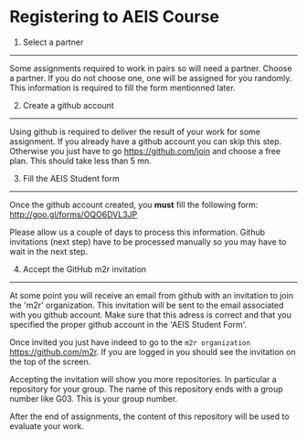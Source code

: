 Registering to AEIS Course
==========================


1. Select a partner
-------------------
Some assignments required to work in pairs so will need a partner.
Choose a partner. If you do not choose one, one will be assigned for
you randomly. This information is required to fill the form mentionned
later.

2. Create a github account
--------------------------
 
Using github is required to deliver the result of your work for some 
assignment. If you already have a github account you can skip this step.
Otherwise you just have to go <https://github.com/join> and choose a free
plan. This should take less than 5 mn. 


3. Fill the AEIS Student form
-----------------------------

Once the github account created, you **must** fill the following form: 
<http://goo.gl/forms/OQO6DVL3JP>

Please allow us a couple of days to process this information. Github invitations
(next step) have to be processed manually so you may
have to wait in the next step.

4. Accept the GitHub m2r invitation
-----------------------------------

At some point you will receive an email from github with 
an invitation to join the 'm2r' organization. This invitation will be
sent to the email associated with you github account.
Make sure that this adress is correct and that you specified
the proper github account in the 'AEIS Student Form'.

Once invited you just have indeed to go to the ``m2r organization``
<https://github.com/m2r>. If you are logged in you should see the 
invitation on the top of the screen. 

Accepting the invitation will show you more repositories. In particular
a repository for your group. The name of this repository ends with a 
group number like G03. This is your group number.

After the end of assignments, the content of this repository will be
used to evaluate your work.

